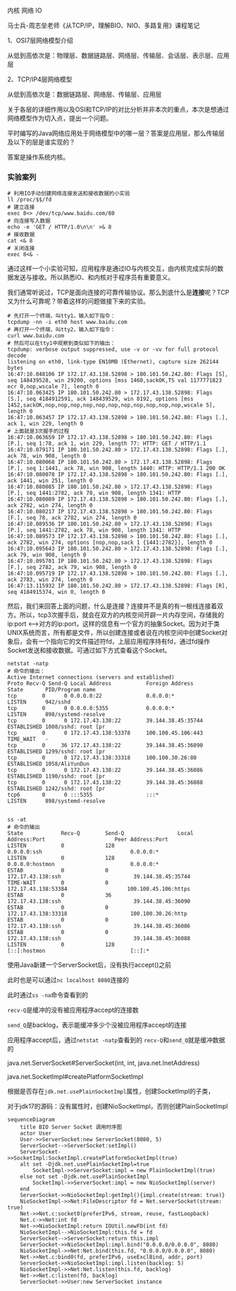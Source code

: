 内核 网络 IO



马士兵-周志垒老师《从TCP/IP，理解BIO、NIO、多路复用》课程笔记

1、OSI7层网络模型介绍

从低到高依次是：物理层、数据链路层、网络层、传输层、会话层、表示层、应用层

2、TCP/IP4层网络模型

从低到高依次是：数据链路层、网络层、传输层、应用层

关于各层的详细作用以及OSI和TCP/IP的对比分析并非本次的重点，本次是想通过网络模型作为切入点，提出一个问题。

平时编写的Java网络应用处于网络模型中的哪一层？答案是应用层，那么传输层及以下的层是谁实现的？

答案是操作系统内核。

### 实验案列

```shell
# 利用IO手动创建网络连接发送和接收数据的小实验
ll /proc/$$/fd
# 建立连接
exec 8<> /dev/tcp/www.baidu.com/80
# 向连接写入数据
echo -e 'GET / HTTP/1.0\n\n' >& 8
# 接收数据
cat <& 8
# 关闭连接
exec 8<& -
```

通过这样一个小实验可知，应用程序是通过IO与内核交互，由内核完成实际的数据发送与接收。所以熟悉IO、和内核对于程序员有重要意义。

我们通常听说过，TCP是面向连接的可靠传输协议。那么到底什么是**连接**呢？TCP又为什么可靠呢？带着这样的问题做接下来的实验。

```shell
# 先打开一个终端，叫tty1，输入如下指令：
tcpdump -nn -i eth0 host www.baidu.com
# 再打开一个终端，叫tty2，输入如下指令：
curl www.baidu.com
# 然后可以在tty1中观察到类似如下的输出：
tcpdump: verbose output suppressed, use -v or -vv for full protocol decode
listening on eth0, link-type EN10MB (Ethernet), capture size 262144 bytes
16:47:10.048106 IP 172.17.43.138.52898 > 180.101.50.242.80: Flags [S], seq 148439528, win 29200, options [mss 1460,sackOK,TS val 1177771823 ecr 0,nop,wscale 7], length 0
16:47:10.063425 IP 180.101.50.242.80 > 172.17.43.138.52898: Flags [S.], seq 4184912591, ack 148439529, win 8192, options [mss 1452,sackOK,nop,nop,nop,nop,nop,nop,nop,nop,nop,nop,nop,wscale 5], length 0
16:47:10.063457 IP 172.17.43.138.52898 > 180.101.50.242.80: Flags [.], ack 1, win 229, length 0
# 上面就是3次握手的过程
16:47:10.063659 IP 172.17.43.138.52898 > 180.101.50.242.80: Flags [P.], seq 1:78, ack 1, win 229, length 77: HTTP: GET / HTTP/1.1
16:47:10.079171 IP 180.101.50.242.80 > 172.17.43.138.52898: Flags [.], ack 78, win 908, length 0
16:47:10.080068 IP 180.101.50.242.80 > 172.17.43.138.52898: Flags [P.], seq 1:1441, ack 78, win 908, length 1440: HTTP: HTTP/1.1 200 OK
16:47:10.080078 IP 172.17.43.138.52898 > 180.101.50.242.80: Flags [.], ack 1441, win 251, length 0
16:47:10.080085 IP 180.101.50.242.80 > 172.17.43.138.52898: Flags [P.], seq 1441:2782, ack 78, win 908, length 1341: HTTP
16:47:10.080089 IP 172.17.43.138.52898 > 180.101.50.242.80: Flags [.], ack 2782, win 274, length 0
16:47:10.080217 IP 172.17.43.138.52898 > 180.101.50.242.80: Flags [F.], seq 78, ack 2782, win 274, length 0
16:47:10.089536 IP 180.101.50.242.80 > 172.17.43.138.52898: Flags [P.], seq 1441:2782, ack 78, win 908, length 1341: HTTP
16:47:10.089573 IP 172.17.43.138.52898 > 180.101.50.242.80: Flags [.], ack 2782, win 274, options [nop,nop,sack 1 {1441:2782}], length 0
16:47:10.095643 IP 180.101.50.242.80 > 172.17.43.138.52898: Flags [.], ack 79, win 908, length 0
16:47:10.095701 IP 180.101.50.242.80 > 172.17.43.138.52898: Flags [F.], seq 2782, ack 79, win 908, length 0
16:47:10.095719 IP 172.17.43.138.52898 > 180.101.50.242.80: Flags [.], ack 2783, win 274, length 0
16:47:13.115932 IP 180.101.50.242.80 > 172.17.43.138.52898: Flags [R], seq 4184915374, win 0, length 0
```

然后，我们来回答上面的问题，什么是连接？连接并不是真的有一根线连接着双方。所以，tcp3次握手后，就会在双方的内核空间开辟一片内存空间，存储我的ip:port <-->对方的ip:port，这样的信息有一个官方的抽象Socket。因为对于类UNIX系统而言，所有都是文件，所以创建连接或者说在内核空间中创建Socket对象后，会有一个指向它的文件描述符fd，上层应用程序持有fd，通过fd操作Socket发送和接收数据。可通过如下方式查看这个Socket。

```shell
netstat -natp
# 命令的输出：
Active Internet connections (servers and established)
Proto Recv-Q Send-Q Local Address           Foreign Address         State       PID/Program name
tcp        0      0 0.0.0.0:22              0.0.0.0:*               LISTEN      942/sshd
tcp        0      0 0.0.0.0:5355            0.0.0.0:*               LISTEN      898/systemd-resolve
tcp        0      0 172.17.43.138:22        39.144.38.45:35744      ESTABLISHED 1008/sshd: root [pr
tcp        0      0 172.17.43.138:53378     100.100.45.106:443      TIME_WAIT   -
tcp        0     36 172.17.43.138:22        39.144.38.45:36090      ESTABLISHED 1299/sshd: root [pr
tcp        0      0 172.17.43.138:33318     100.100.30.26:80        ESTABLISHED 1058/AliYunDun
tcp        0      0 172.17.43.138:22        39.144.38.45:36086      ESTABLISHED 1190/sshd: root [pr
tcp        0      0 172.17.43.138:22        39.144.38.45:36088      ESTABLISHED 1242/sshd: root [pr
tcp6       0      0 :::5355                 :::*                    LISTEN      898/systemd-resolve


ss -at
# 命令的输出
State            Recv-Q        Send-Q                 Local Address:Port                      Peer Address:Port
LISTEN           0             128                          0.0.0.0:ssh                            0.0.0.0:*
LISTEN           0             128                          0.0.0.0:hostmon                        0.0.0.0:*
ESTAB            0             0                      172.17.43.138:ssh                       39.144.38.45:35744
TIME-WAIT        0             0                      172.17.43.138:53384                   100.100.45.106:https
ESTAB            0             36                     172.17.43.138:ssh                       39.144.38.45:36090
ESTAB            0             0                      172.17.43.138:33318                    100.100.30.26:http
ESTAB            0             0                      172.17.43.138:ssh                       39.144.38.45:36086
ESTAB            0             0                      172.17.43.138:ssh                       39.144.38.45:36088
LISTEN           0             128                             [::]:hostmon                           [::]:*
```

使用Java新建一个ServerSocket后，没有执行accept()之前

此时也是可以通过`nc localhost 8080`连接的

此时通过`ss -na`命令查看到的

`recv-Q`是缓冲的没有被应用程序accept的连接数

`send_Q`是backlog，表示能缓冲多少个没被应用程序accept的连接

应用程序accept后，通过`netstat -natp`查看到的 `recv-Q`和`send_Q`就是缓冲数据的



java.net.ServerSocket#ServerSocket(int, int, java.net.InetAddress)

java.net.SocketImpl#createPlatformSocketImpl

根据是否存在`jdk.net.usePlainSocketImpl`属性，创建SocketImpl的子类，

对于jdk17的源码：没有属性时，创建NioSocketImpl，否则创建PlainSocketImpl





```mermaid
sequenceDiagram
	title BIO Server Socket 调用时序图
	actor User
	User->>ServerSocket:new ServerSocket(8080, 5)
	ServerSocket-->ServerSocket:setImpl()
	ServerSocket->>SocketImpl:SocketImpl.createPlatformSocketImpl(true)
	alt set -Djdk.net.usePlainSocketImpl=true 
		SocketImpl->>ServerSocket:impl = new PlainSocketImpl(true)
	else not set -Djdk.net.usePlainSocketImpl
		SocketImpl->>ServerSocket:impl = new NioSocketImpl(server)
	end
	ServerSocket->>NioSocketImpl:getImpl(){impl.create(stream: true)}
	NioSocketImpl->>Net:FileDescriptor fd = Net.serverSocket(stream: true)
	Net->>Net.c:socket0(preferIPv6, stream, reuse, fastLoopback)
	Net.c->>Net:int fd
	Net->>NioSocketImpl:return IOUtil.newFD(int fd)
	NioSocketImpl-->NioSocketImpl:this.fd = fd
	ServerSocket-->ServerSocket:return this.impl
	ServerSocket->>NioSocketImpl:impl.bind("0.0.0.0/0.0.0.0", 8080)
	NioSocketImpl->>Net:Net.bind(this.fd, "0.0.0.0/0.0.0.0", 8080)
	Net->>Net.c:bind0(fd, preferIPv6, useExclBind, addr, port)
	ServerSocket->>NioSocketImpl:impl.listen(backlog: 5)
	NioSocketImpl->>Net:Net.listen(this.fd, backlog)
	Net->>Net.c:listen(fd, backlog)
	ServerSocket->>User:new ServerSocket instance
```



